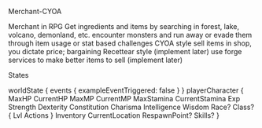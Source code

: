 Merchant-CYOA

Merchant in RPG
Get ingredients and items by searching in forest, lake, volcano, demonland, etc.
encounter monsters and run away or evade them through item usage or stat based challenges CYOA style
sell items in shop, you dictate price; bargaining Recettear style (implement later)
use forge services to make better items to sell (implement later)

States

worldState
{
	events
	{
		exampleEventTriggered: false
	}
}
playerCharacter
{
	MaxHP
	CurrentHP
	MaxMP
	CurrentMP
	MaxStamina
	CurrentStamina
	Exp
	Strength
	Dexterity
	Constitution
	Charisma
	Intelligence
	Wisdom
	Race?
	Class?
	{
		Lvl
		Actions
	}
	Inventory
	CurrentLocation
	RespawnPoint?
	Skills?
}